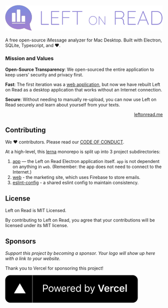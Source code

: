 <h2 align="center">
	<img src="https://raw.githubusercontent.com/Left-on-Read/leftonread/main/web/src/assets/ICON_TEXT_LOGO.svg" />
</h2>

A free open-source iMessage analyzer for Mac Desktop. Built with Electron, SQLite, Typescript, and ❤️.

### Mission and Values

**Open-Source Transparency**: We open-sourced the entire application to keep users' security and privacy first.

**Fast**: The first iteration was a [web application](https://www.reddit.com/r/dataisbeautiful/comments/biou3e/4_years_of_texts_between_me_and_my_long_distance/), but now we have rebuilt Left on Read as a desktop application that works without an Internet connection.

**Secure**: Without needing to manually re-upload, you can now use Left on Read securely and learn about yourself from your texts.

<p align="right"><a href="https://leftonread.me/">leftonread.me</a></p>

## Contributing

We ❤️ contributors. Please read our [CODE OF CONDUCT](./CODE_OF_CONDUCT.md).

At a high-level, this [lerna](https://github.com/lerna/lerna) monorepo is split up into 3 project subdirectories:

1. [app](./app/README.md) — the Left on Read Electron application itself. `app` is not dependent on anything in `web`. (Remember: the app does not need to connect to the Internet.)
2. [web](./web/README.md) - the marketing site, which uses Firebase to store emails.
3. [eslint-config](./eslint-config/README.md) - a shared eslint config to maintain consistency.

## License

Left on Read is MIT Licensed.

By contributing to Left on Read, you agree that your contributions will be licensed under its MIT license.

## Sponsors

_Support this project by becoming a sponsor. Your logo will show up here with a link to your website._

Thank you to Vercel for sponsoring this project!

[![Vercel](./assets/documentation/powered-by-vercel.svg)](https://vercel.com/?utm_source=leftonread&utm_campaign=oss)
